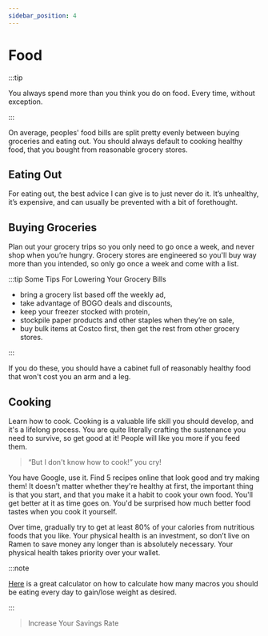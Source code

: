 ```yaml
---
sidebar_position: 4
---
```


# Food

:::tip

You always spend more than you think you do on food. Every time, without exception.

:::

On average, peoples' food bills are split pretty evenly between buying groceries and eating out. You should always default to cooking healthy food, that you bought from reasonable grocery stores.

## Eating Out

For eating out, the best advice I can give is to just never do it. It’s unhealthy, it’s expensive, and can usually be prevented with a bit of forethought. 

## Buying Groceries

Plan out your grocery trips so you only need to go once a week, and never shop when you’re hungry. Grocery stores are engineered so you'll buy way more than you intended, so only go once a week and come with a list. 

:::tip Some Tips For Lowering Your Grocery Bills
- bring a grocery list based off the weekly ad,
- take advantage of BOGO deals and discounts, 
- keep your freezer stocked with protein, 
- stockpile paper products and other staples when they’re on sale,  
- buy bulk items at Costco first, then get the rest from other grocery stores. 

:::

If you do these, you should have a cabinet full of reasonably healthy food that won't cost you an arm and a leg. 


## Cooking

Learn how to cook. Cooking is a valuable life skill you should develop, and it's a lifelong process. You are quite literally crafting the sustenance you need to survive, so get good at it! People will like you more if you feed them. 

>“But I don't know how to cook!” you cry! 

You have Google, use it. Find 5 recipes online that look good and try making them! It doesn't matter whether they're healthy at first, the important thing is that you start, and that you make it a habit to cook your own food. You'll get better at it as time goes on. You'd be surprised how much better food tastes when you cook it yourself.

Over time, gradually try to get at least 80% of your calories from nutritious foods that you like. Your physical health is an investment, so don’t live on Ramen to save money any longer than is absolutely necessary. Your physical health takes priority over your wallet.

:::note

[Here](https://legionathletics.com/tools/macronutrient-calculator/) is a great calculator on how to calculate how many macros you should be eating every day to gain/lose weight as desired.

:::

>Increase Your Savings Rate